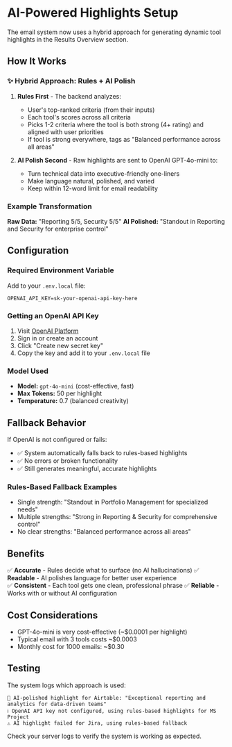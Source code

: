 # AI-Powered Highlights Setup

The email system now uses a hybrid approach for generating dynamic tool highlights in the Results Overview section.

## How It Works

### ✨ Hybrid Approach: Rules + AI Polish

1. **Rules First** - The backend analyzes:
   - User's top-ranked criteria (from their inputs)
   - Each tool's scores across all criteria
   - Picks 1-2 criteria where the tool is both strong (4+ rating) and aligned with user priorities
   - If tool is strong everywhere, tags as "Balanced performance across all areas"

2. **AI Polish Second** - Raw highlights are sent to OpenAI GPT-4o-mini to:
   - Turn technical data into executive-friendly one-liners
   - Make language natural, polished, and varied
   - Keep within 12-word limit for email readability

### Example Transformation

**Raw Data:** "Reporting 5/5, Security 5/5"
**AI Polished:** "Standout in Reporting and Security for enterprise control"

## Configuration

### Required Environment Variable

Add to your `.env.local` file:

```env
OPENAI_API_KEY=sk-your-openai-api-key-here
```

### Getting an OpenAI API Key

1. Visit [OpenAI Platform](https://platform.openai.com/api-keys)
2. Sign in or create an account
3. Click "Create new secret key"
4. Copy the key and add it to your `.env.local` file

### Model Used

- **Model:** `gpt-4o-mini` (cost-effective, fast)
- **Max Tokens:** 50 per highlight
- **Temperature:** 0.7 (balanced creativity)

## Fallback Behavior

If OpenAI is not configured or fails:

- ✅ System automatically falls back to rules-based highlights
- ✅ No errors or broken functionality
- ✅ Still generates meaningful, accurate highlights

### Rules-Based Fallback Examples

- Single strength: "Standout in Portfolio Management for specialized needs"
- Multiple strengths: "Strong in Reporting & Security for comprehensive control"
- No clear strengths: "Balanced performance across all areas"

## Benefits

✅ **Accurate** - Rules decide what to surface (no AI hallucinations)
✅ **Readable** - AI polishes language for better user experience  
✅ **Consistent** - Each tool gets one clean, professional phrase
✅ **Reliable** - Works with or without AI configuration

## Cost Considerations

- GPT-4o-mini is very cost-effective (~$0.0001 per highlight)
- Typical email with 3 tools costs ~$0.0003
- Monthly cost for 1000 emails: ~$0.30

## Testing

The system logs which approach is used:

```
🤖 AI-polished highlight for Airtable: "Exceptional reporting and analytics for data-driven teams"
ℹ️ OpenAI API key not configured, using rules-based highlights for MS Project
⚠️ AI highlight failed for Jira, using rules-based fallback
```

Check your server logs to verify the system is working as expected.
